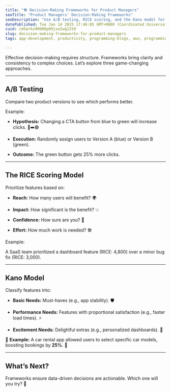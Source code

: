 ```yaml
---
title: "🛠️ Decision-Making Frameworks for Product Managers"
seoTitle: "Product Managers' Decision-Making Frameworks"
seoDescription: "Use A/B testing, RICE scoring, and the Kano model for data-driven, structured product management decisions"
datePublished: Tue Jan 14 2025 17:46:05 GMT+0000 (Coordinated Universal Time)
cuid: cm5wrkx90000p09jse2wg12t0
slug: decision-making-frameworks-for-product-managers
tags: app-development, productivity, programming-blogs, aws, programming, web-development, computer-science, developer, coding, devops, hacking, product-management, codenewbies, cybersecurity-1, programming-tips

---
```


Effective decision-making requires structure. Frameworks bring clarity and consistency to complex choices. Let’s explore three game-changing approaches.

---

## A/B Testing

Compare two product versions to see which performs better.

Example:

* **Hypothesis:** Changing a CTA button from blue to green will increase clicks. 🔵➡️🟢
    
* **Execution:** Randomly assign users to Version A (blue) or Version B (green).
    
* **Outcome:** The green button gets 25% more clicks.
    

---

## The RICE Scoring Model

Prioritize features based on:

* **Reach:** How many users will benefit? 🌍
    
* **Impact:** How significant is the benefit? 💥
    
* **Confidence:** How sure are you? 🧐
    
* **Effort:** How much work is needed? 🛠️
    

Example:

A SaaS team prioritized a dashboard feature (RICE: 4,800) over a minor bug fix (RICE: 3,000).

---

## Kano Model

Classify features into:

* **Basic Needs:** Must-haves (e.g., app stability). 🛡️
    
* **Performance Needs:** Features with proportional satisfaction (e.g., faster load times). ⚡
    
* **Excitement Needs:** Delightful extras (e.g., personalized dashboards). 🎉
    

📍 **Example:** A car rental app allowed users to select specific car models, boosting bookings by **25%**. 🚗

---

## What’s Next?

Frameworks ensure data-driven decisions are actionable. Which one will you try? 🚀